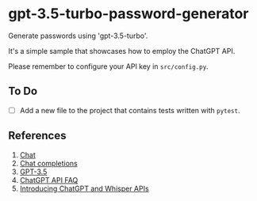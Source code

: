 # gpt-3.5-turbo-password-generator

Generate passwords using 'gpt-3.5-turbo'.

It's a simple sample that showcases how to employ the ChatGPT API.

Please remember to configure your API key in `src/config.py`.

## To Do

- [ ] Add a new file to the project that contains tests written with `pytest`.

## References

1. [Chat](https://platform.openai.com/docs/api-reference/chat/create?lang=python)
2. [Chat completions](https://platform.openai.com/docs/guides/chat)
3. [GPT-3.5](https://platform.openai.com/docs/models/gpt-3-5)
4. [ChatGPT API FAQ](https://help.openai.com/en/articles/7039783-chatgpt-api-faq)
5. [Introducing ChatGPT and Whisper APIs](https://openai.com/blog/introducing-chatgpt-and-whisper-apis)
